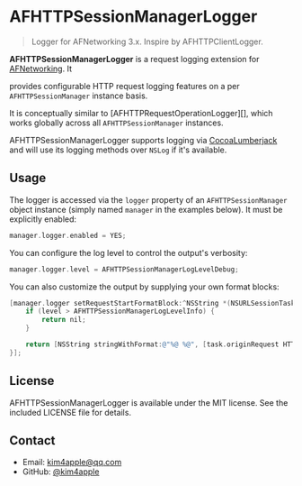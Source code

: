 # AFHTTPSessionManagerLogger

> Logger for AFNetworking 3.x. Inspire by AFHTTPClientLogger.

**AFHTTPSessionManagerLogger** is a request logging extension for [AFNetworking][].  It

provides configurable HTTP request logging features on a per `AFHTTPSessionManager`
instance basis.

It is conceptually similar to [AFHTTPRequestOperationLogger][], which works
globally across all `AFHTTPSessionManager` instances.

AFHTTPSessionManagerLogger supports logging via [CocoaLumberjack][] and will use its logging methods over `NSLog` if it's available.

## Usage

The logger is accessed via the `logger` property of an `AFHTTPSessionManager` object
instance (simply named `manager` in the examples below).  It must be explicitly
enabled:

```objective-c
manager.logger.enabled = YES;
```

You can configure the log level to control the output's verbosity:

```objective-c
manager.logger.level = AFHTTPSessionManagerLogLevelDebug;
```

You can also customize the output by supplying your own format blocks:

```objective-c
[manager.logger setRequestStartFormatBlock:^NSString *(NSURLSessionTask *task, AFHTTPSessionManagerLogLevel level) {
    if (level > AFHTTPSessionManagerLogLevelInfo) {
        return nil;
    }

    return [NSString stringWithFormat:@"%@ %@", [task.originRequest HTTPMethod], [[task.originRequest URL] absoluteString]];
}];
```

## License

AFHTTPSessionManagerLogger is available under the MIT license.  See the included
LICENSE file for details.

## Contact

- Email: kim4apple@qq.com
- GitHub: [@kim4apple](https://github.com/kim4apple)


[AFNetworking]: http://afnetworking.com/
[CocoaLumberjack]: https://github.com/CocoaLumberjack/CocoaLumberjack
